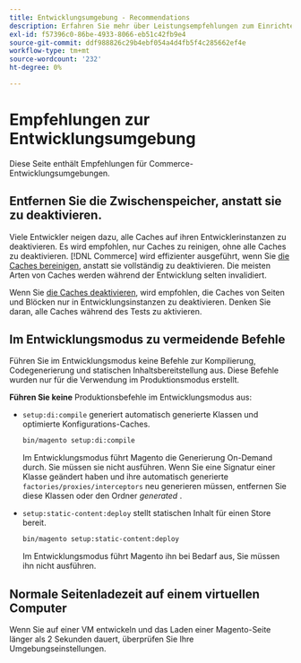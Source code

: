 ```yaml
---
title: Entwicklungsumgebung - Recommendations
description: Erfahren Sie mehr über Leistungsempfehlungen zum Einrichten Ihrer lokalen Adobe Commerce-Entwicklungsumgebung.
exl-id: f57396c0-86be-4933-8066-eb51c42fb9e4
source-git-commit: ddf988826c29b4ebf054a4d4fb5f4c285662ef4e
workflow-type: tm+mt
source-wordcount: '232'
ht-degree: 0%

---
```


# Empfehlungen zur Entwicklungsumgebung

Diese Seite enthält Empfehlungen für Commerce-Entwicklungsumgebungen.

## Entfernen Sie die Zwischenspeicher, anstatt sie zu deaktivieren.

Viele Entwickler neigen dazu, alle Caches auf ihren Entwicklerinstanzen zu deaktivieren. Es wird empfohlen, nur Caches zu reinigen, ohne alle Caches zu deaktivieren. [!DNL Commerce] wird effizienter ausgeführt, wenn Sie [die Caches bereinigen](../configuration/cli/manage-cache.md#clean-and-flush-cache-types), anstatt sie vollständig zu deaktivieren. Die meisten Arten von Caches werden während der Entwicklung selten invalidiert.

Wenn Sie [die Caches deaktivieren](../configuration/cli/manage-cache.md#enable-or-disable-cache-types), wird empfohlen, die Caches von Seiten und Blöcken nur in Entwicklungsinstanzen zu deaktivieren. Denken Sie daran, alle Caches während des Tests zu aktivieren.

## Im Entwicklungsmodus zu vermeidende Befehle

Führen Sie im Entwicklungsmodus keine Befehle zur Kompilierung, Codegenerierung und statischen Inhaltsbereitstellung aus. Diese Befehle wurden nur für die Verwendung im Produktionsmodus erstellt.

**Führen Sie keine** Produktionsbefehle im Entwicklungsmodus aus:

* `setup:di:compile` generiert automatisch generierte Klassen und optimierte Konfigurations-Caches.

  ```bash
  bin/magento setup:di:compile
  ```

  Im Entwicklungsmodus führt Magento die Generierung On-Demand durch. Sie müssen sie nicht ausführen. Wenn Sie eine Signatur einer Klasse geändert haben und ihre automatisch generierte `factories/proxies/interceptors` neu generieren müssen, entfernen Sie diese Klassen oder den Ordner _generated_ .

* `setup:static-content:deploy` stellt statischen Inhalt für einen Store bereit.

  ```bash
  bin/magento setup:static-content:deploy
  ```

  Im Entwicklungsmodus führt Magento ihn bei Bedarf aus, Sie müssen ihn nicht ausführen.

## Normale Seitenladezeit auf einem virtuellen Computer

Wenn Sie auf einer VM entwickeln und das Laden einer Magento-Seite länger als 2 Sekunden dauert, überprüfen Sie Ihre Umgebungseinstellungen.

